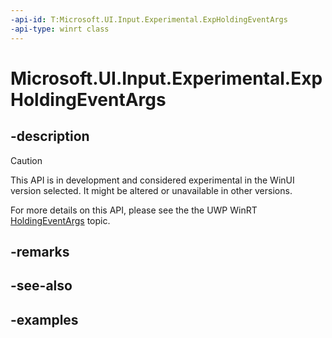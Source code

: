 ```yaml
---
-api-id: T:Microsoft.UI.Input.Experimental.ExpHoldingEventArgs
-api-type: winrt class
---
```


# Microsoft.UI.Input.Experimental.ExpHoldingEventArgs

<!--
public sealed class ExpHoldingEventArgs
-->

## -description

> [!CAUTION]
> This API is in development and considered experimental in the WinUI version selected. It might be altered or unavailable in other versions.

For more details on this API, please see the the UWP WinRT [HoldingEventArgs](/uwp/api/windows.ui.input.holdingeventargs) topic.

## -remarks

## -see-also

## -examples
